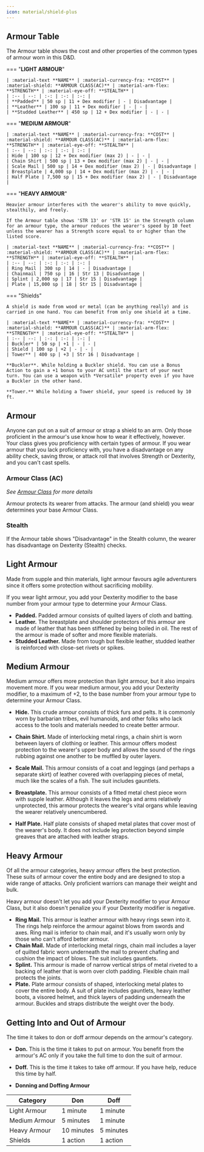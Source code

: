 ```yaml
---
icon: material/shield-plus
---
```


## Armour Table

The Armour table shows the cost and other properties of the common types of armour worn in this D&D.

=== "**LIGHT ARMOUR**"

    | :material-text **NAME** | :material-currency-fra: **COST** |  :material-shield: **ARMOUR CLASS(AC)** | :material-arm-flex: **STRENGTH** | :material-eye-off: **STEALTH** |
    | :-- | --: | :-: | :-: | :-: |
    | **Padded** | 50 sp | 11 + Dex modifier | - | Disadvantage |
    | **Leather** | 100 sp | 11 + Dex modifier | - | - |
    | **Studded Leather** | 450 sp | 12 + Dex modifier | - | - |

=== "**MEDIUM ARMOUR**"
    
    | :material-text **NAME** | :material-currency-fra: **COST** |  :material-shield: **ARMOUR CLASS(AC)** | :material-arm-flex: **STRENGTH** | :material-eye-off: **STEALTH** |
    | :-- | --: | :-: | :-: | :-: |
    | Hide | 100 sp | 12 + Dex modifier (max 2) | - | - |
    | Chain Shirt | 500 sp | 13 + Dex modifier (max 2) | - | - |
    | Scale Mail | 500 sp | 14 + Dex modifier (max 2) | - | Disadvantage |
    | Breastplate | 4,000 sp | 14 + Dex modifier (max 2) | - | - |
    | Half Plate | 7,500 sp | 15 + Dex modifier (max 2) | - | Disadvantage |

=== "**HEAVY ARMOUR**"

    Heavier armour interferes with the wearer's ability to move quickly, stealthily, and freely. 

    If the Armour table shows 'STR 13' or 'STR 15' in the Strength column for an armour type, the armour reduces the wearer's speed by 10 feet unless the wearer has a Strength score equal to or higher than the listed score.
    
    | :material-text **NAME** | :material-currency-fra: **COST** |  :material-shield: **ARMOUR CLASS(AC)** | :material-arm-flex: **STRENGTH** | :material-eye-off: **STEALTH** |
    | :-- | --: | :-: | :-: | :-: |
    | Ring Mail | 300 sp | 14 | - | Disadvantage |
    | Chainmail | 750 sp | 16 | Str 13 | Disadvantage |
    | Splint | 2,000 sp | 17 | Str 15 | Disadvantage |
    | Plate | 15,000 sp | 18 | Str 15 | Disadvantage |


=== "Shields"

    A shield is made from wood or metal (can be anything really) and is carried in one hand. You can benefit from only one shield at a time.
    
    | :material-text **NAME** | :material-currency-fra: **COST** |  :material-shield: **ARMOUR CLASS(AC)** | :material-arm-flex: **STRENGTH** | :material-eye-off: **STEALTH** |
    | :-- | --: | :-: | :-: | :-: |
    | Buckler* | 50 sp | +1 | - | - |
    | Shield | 100 sp | +2 | - | - |
    | Tower** | 400 sp | +3 | Str 16 | Disadvantage |
    
    **Buckler**. While holding a Buckler shield. You can use a Bonus Action to gain a +1 bonus to your AC until the start of your next turn. You can use a weapon with *Versatile* property even if you have a Buckler in the other hand.
        
    **Tower.** While holding a Tower shield, your speed is reduced by 10 ft.

## Armour

Anyone can put on a suit of armour or strap a shield to an arm. Only those proficient in the armour's use know how to wear it effectively, however. Your class gives you proficiency with certain types of armour. If you wear armour that you lack proficiency with, you have a disadvantage on any ability check, saving throw, or attack roll that involves Strength or Dexterity, and you can't cast spells.

### Armour Class (AC)

*See [Armour Class](./index.md#what-is-armour-class-ac) for more details*

Armour protects its wearer from attacks. The armour (and shield) you wear determines your base Armour Class.

### **Stealth**

If the Armour table shows "Disadvantage" in the Stealth column, the wearer has disadvantage on Dexterity (Stealth) checks.

## Light Armour

Made from supple and thin materials, light armour favours agile adventurers since it offers some protection without sacrificing mobility. 

If you wear light armour, you add your Dexterity modifier to the base number from your armour type to determine your Armour Class.

- **Padded.** Padded armour consists of quilted layers of cloth and batting.
- **Leather.** The breastplate and shoulder protectors of this armour are made of leather that has been stiffened by being boiled in oil. The rest of the armour is made of softer and more flexible materials.
- **Studded Leather.** Made from tough but flexible leather, studded leather is reinforced with close-set rivets or spikes.

## Medium Armour

Medium armour offers more protection than light armour, but it also impairs movement more. If you wear medium armour, you add your Dexterity modifier, to a maximum of +2, to the base number from your armour type to determine your Armour Class.

- **Hid⁠e.** This crude armour consists of thick furs and pelts. It is commonly worn by barbarian tribes, evil humanoids, and other folks who lack access to the tools and materials needed to create better armour.
- **Chain⁠ Shirt.** Made of interlocking metal rings, a chain shirt is worn between layers of clothing or leather. This armour offers modest protection to the wearer's upper body and allows the sound of the rings rubbing against one another to be muffled by outer layers.
- **Scale M⁠ail.** This armour consists of a coat and leggings (and perhaps a separate skirt) of leather covered with overlapping pieces of metal, much like the scales of a fish. The suit includes gauntlets.
- **Breastp⁠late.** This armour consists of a fitted metal chest piece worn with supple leather. Although it leaves the legs and arms relatively unprotected, this armour protects the wearer's vital organs while leaving the wearer relatively unencumbered.

- **Half⁠ Plate.** Half plate consists of shaped metal plates that cover most of the wearer's body. It does not include leg protection beyond simple greaves that are attached with leather straps.

## Heavy Armour

Of all the armour categories, heavy armour offers the best protection. These suits of armour cover the entire body and are designed to stop a wide range of attacks. Only proficient warriors can manage their weight and bulk.

Heavy armour doesn't let you add your Dexterity modifier to your Armour Class, but it also doesn't penalize you if your Dexterity modifier is negative.

- **Ring⁠ Mail.** This armour is leather armour with heavy rings sewn into it. The rings help reinforce the armour against blows from swords and axes. Ring mail is inferior to chain mail, and it's usually worn only by those who can't afford better armour.
- **Chain⁠ Mail.** Made of interlocking metal rings, chain mail includes a layer of quilted fabric worn underneath the mail to prevent chafing and cushion the impact of blows. The suit includes gauntlets.
- **Splint.** This armour is made of narrow vertical strips of metal riveted to a backing of leather that is worn over cloth padding. Flexible chain mail protects the joints.
- **Plate.** Plate armour consists of shaped, interlocking metal plates to cover the entire body. A suit of plate includes gauntlets, heavy leather boots, a visored helmet, and thick layers of padding underneath the armour. Buckles and straps distribute the weight over the body.

## Getting Into and Out of Armour

The time it takes to don or doff armour depends on the armour's category.

- **Don.** This is the time it takes to put on armour. You benefit from the armour's AC only if you take the full time to don the suit of armour.

- **Doff.** This is the time it takes to take off armour. If you have help, reduce this time by half.

- **Donning and Doffing Armour**

| Category | Don | Doff |
| --- | --- | --- |
| Light Armour | 1 minute | 1 minute |
| Medium Armour | 5 minutes | 1 minute |
| Heavy Armour | 10 minutes | 5 minutes |
| Shields | 1 action | 1 action |

